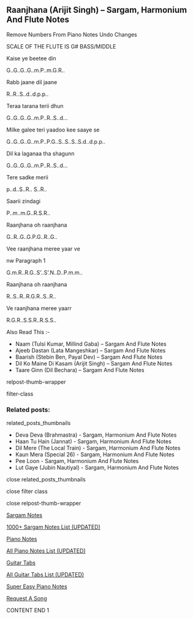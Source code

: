 
## Raanjhana (Arijit Singh) – Sargam, Harmonium And Flute Notes

Remove Numbers From Piano Notes
Undo Changes

SCALE OF THE FLUTE IS G# BASS/MIDDLE

Kaise ye beetee din

G..G..G..G..m.P..m.G.R..

Rabb jaane dil jaane

R..R..S..d..d.p.p..

Teraa tarana terii dhun

G..G..G..G..m.P..R..S..d…

Milke galee teri yaadoo kee saaye se

G..G..G..G..m.P..P.G..S..S..S..S.d..d.p.p..

Dil ka laganaa tha shagunn

G..G..G..G..m.P..R..S..d…

Tere sadke merii

p..d..S..R.. S..R..

Saarii zindagi

P..m..m.G..R.S.R..

Raanjhana oh raanjhana

G..R..G..G.P.G..R..G..

Vee raanjhana meree yaar ve

nw Paragraph 1

G.m.R..R.G..S’..S’.N..D..P.m.m..

Raanjhana oh raanjhana

R..S..R..R.G.R..S..R..

Ve raanjhana meree yaarr

R.G.R..S.S.R..R.S.S..

Also Read This :-

* Naam (Tulsi Kumar, Millind Gaba) – Sargam And Flute Notes
* Ajeeb Dastan (Lata Mangeshkar) – Sargam And Flute Notes
* Baarish (Stebin Ben, Payal Dev) – Sargam And Flute Notes
* Dil Ko Maine Di Kasam (Arijit Singh) – Sargam And Flute Notes
* Taare Ginn (Dil Bechara) – Sargam And Flute Notes

relpost-thumb-wrapper

filter-class

### Related posts:

related_posts_thumbnails

* Deva Deva (Brahmastra) - Sargam, Harmonium And Flute Notes
* Haan Tu Hain (Jannat) - Sargam, Harmonium And Flute Notes
* Dil Mere (The Local Train) - Sargam, Harmonium And Flute Notes
* Kaun Mera (Special 26) - Sargam, Harmonium And Flute Notes
* Pee Loon - Sargam, Harmonium And Flute Notes
* Lut Gaye (Jubin Nautiyal) - Sargam, Harmonium And Flute Notes

close related_posts_thumbnails

close filter class

close relpost-thumb-wrapper

[Sargam Notes](https://www.notationsworld.com/sargam-notes.html)

[1000+ Sargam Notes List (UPDATED)](https://www.notationsworld.com/all-songs-list-sargam-notes.html)

[Piano Notes](https://www.notationsworld.com/piano-notes.html)

[All Piano Notes List (UPDATED)](https://www.notationsworld.com/all-songs-list-piano-notes.html)

[Guitar Tabs](https://www.notationsworld.com/guitar-tabs.html)

[All Guitar Tabs List (UPDATED)](https://www.notationsworld.com/all-songs-list-guitar-tabs.html)

[Super Easy Piano Notes](https://studywall.in/)

[Request A Song](https://www.notationsworld.com/request-a-song.html)

CONTENT END 1

